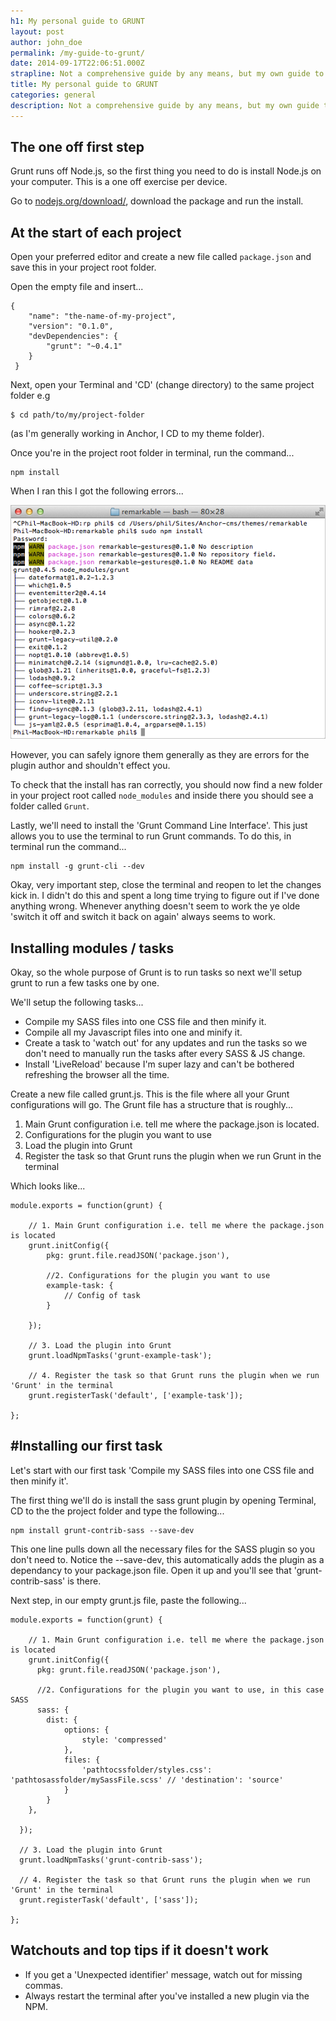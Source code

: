 ```yaml
---
h1: My personal guide to GRUNT
layout: post
author: john_doe
permalink: /my-guide-to-grunt/
date: 2014-09-17T22:06:51.000Z
strapline: Not a comprehensive guide by any means, but my own guide to using GRUNT...
title: My personal guide to GRUNT
categories: general
description: Not a comprehensive guide by any means, but my own guide to using GRUNT...
---
```

## The one off first step

Grunt runs off Node.js, so the first thing you need to do is install Node.js on your computer. This is a one off exercise per device.

Go to [nodejs.org/download/](http://nodejs.org/download/), download the package and run the install.

## At the start of each project

Open your preferred editor and create a new file called `package.json` and save this in your project root folder.

Open the empty file and insert...

```
{
    "name": "the-name-of-my-project",
    "version": "0.1.0",
    "devDependencies": {
        "grunt": "~0.4.1"
    }
 }
```

Next, open your Terminal and 'CD' (change directory) to the same project folder e.g 

```
$ cd path/to/my/project-folder
```

(as I'm generally working in Anchor, I CD to my theme folder).

Once you're in the project root folder in terminal, run the command...

```
npm install
```

When I ran this I got the following errors...

![grunt-tutorial-npm-install.png](/images/temp-content/grunt-tutorial-npm-install.png)

However, you can safely ignore them generally as they are errors for the plugin author and shouldn't effect you.

To check that the install has ran correctly, you should now find a new folder in your project root called `node_modules` and inside there you should see a folder called `Grunt`.

Lastly, we'll need to install the 'Grunt Command Line Interface'. This just allows you to use the terminal to run Grunt commands. To do this, in terminal run the command...

```
npm install -g grunt-cli --dev
```

Okay, very important step, close the terminal and reopen to let the changes kick in. I didn't do this and spent a long time trying to figure out if I've done anything wrong. Whenever anything doesn't seem to work the ye olde 'switch it off and switch it back on again' always seems to work.

## Installing modules / tasks

Okay, so the whole purpose of Grunt is to run tasks so next we'll setup grunt to run a few tasks one by one.

We'll setup the following tasks...

* Compile my SASS files into one CSS file and then minify it.
* Compile all my Javascript files into one and minify it.
* Create a task to 'watch out' for any updates and run the tasks so we don't need to manually run the tasks after every SASS & JS change.
* Install 'LiveReload' because I'm super lazy and can't be bothered refreshing the browser all the time.

Create a new file called grunt.js. This is the file where all your Grunt configurations will go. The Grunt file has a structure that is roughly...

1. Main Grunt configuration i.e. tell me where the package.json is located.
2. Configurations for the plugin you want to use
3. Load the plugin into Grunt
4. Register the task so that Grunt runs the plugin when we run Grunt in the terminal 

Which looks like...

```
module.exports = function(grunt) {

    // 1. Main Grunt configuration i.e. tell me where the package.json is located
    grunt.initConfig({
        pkg: grunt.file.readJSON('package.json'),

        //2. Configurations for the plugin you want to use
        example-task: {
            // Config of task
        }

    });

    // 3. Load the plugin into Grunt
    grunt.loadNpmTasks('grunt-example-task');

    // 4. Register the task so that Grunt runs the plugin when we run 'Grunt' in the terminal 
    grunt.registerTask('default', ['example-task']);

};
```

## \#Installing our first task

Let's start with our first task 'Compile my SASS files into one CSS file and then minify it'.

The first thing we'll do is install the sass grunt plugin by opening Terminal, CD to the the project folder and type the following...

```
npm install grunt-contrib-sass --save-dev
```

This one line pulls down all the necessary files for the SASS plugin so you don't need to. Notice the --save-dev, this automatically adds the plugin as a dependancy to your package.json file. Open it up and you'll see that 'grunt-contrib-sass' is there.

Next step, in our empty grunt.js file, paste the following...

```
module.exports = function(grunt) {

    // 1. Main Grunt configuration i.e. tell me where the package.json is located
    grunt.initConfig({
      pkg: grunt.file.readJSON('package.json'),

      //2. Configurations for the plugin you want to use, in this case SASS
      sass: {
	    dist: {
	        options: {
	            style: 'compressed'
	        },
	        files: {
	            'pathtocssfolder/styles.css': 'pathtosassfolder/mySassFile.scss' // 'destination': 'source'
	        }
	    } 
	},

  });

  // 3. Load the plugin into Grunt
  grunt.loadNpmTasks('grunt-contrib-sass');

  // 4. Register the task so that Grunt runs the plugin when we run 'Grunt' in the terminal 
  grunt.registerTask('default', ['sass']);

};
```

## Watchouts and top tips if it doesn't work

* If you get a 'Unexpected identifier' message, watch out for missing commas.
* Always restart the terminal after you've installed a new plugin via the NPM.

